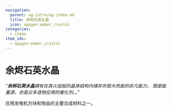 ```yaml
---
navigation:
  parent: ag-intro/ag-index.md
  title: 余烬石英水晶
  icon: appgen:ember_crystal
categories:
  - items
item_ids:
  - appgen:ember_crystal
---
```


# 余烬石英水晶

<ItemImage id="appgen:ember_crystal" scale="4" />

*“**余烬石英水晶**拥有在其火焰般的晶体结构内储存并放大热能的非凡能力，
既是能量源，亦是众多造物应用的催化剂。。”*

应用发电机方块和物品的主要合成材料之一。